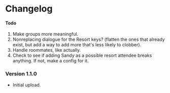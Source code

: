 ﻿Changelog
===================

#### Todo

1. Make groups more meaningful.
2. Nonreplacing dialogue for the Resort keys? (flatten the ones that already exist, but add a way to add more that's less likely to clobber).
3. Handle roommates, like actually.
4. Check to see if adding Sandy as a possible resort attendee breaks anything. If not, make a config for it.

### Version 1.1.0

* Initial upload.
